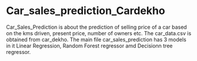 # Car_sales_prediction_Cardekho
Car_Sales_Prediction is about the prediction of selling price of a car based on the kms driven, present price, number of owners etc.
The car_data.csv is obtained from car_dekho. 
The main file car_sales_prediction has 3 models in it Linear Regression, Random Forest regressor amd Decisionn tree regressor.
